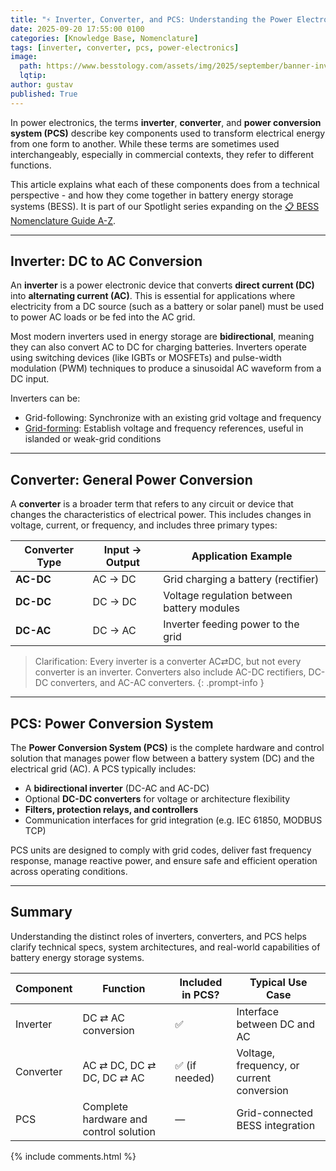 ```yaml
---
title: "⚡️ Inverter, Converter, and PCS: Understanding the Power Electronics in BESS"
date: 2025-09-20 17:55:00 0100
categories: [Knowledge Base, Nomenclature]
tags: [inverter, converter, pcs, power-electronics]
image:
  path: https://www.besstology.com/assets/img/2025/september/banner-inverter-converter-pcs.png
  lqtip:
author: gustav
published: True
---
```


In power electronics, the terms **inverter**, **converter**, and **power conversion system (PCS)** describe key components used to transform electrical energy from one form to another. While these terms are sometimes used interchangeably, especially in commercial contexts, they refer to different functions.

This article explains what each of these components does from a technical perspective - and how they come together in battery energy storage systems (BESS). It is part of our Spotlight series expanding on the [📋 BESS Nomenclature Guide A-Z](https://www.besstology.com/posts/knowledge-base-nomenclature/).

---

## Inverter: DC to AC Conversion

An **inverter** is a power electronic device that converts **direct current (DC)** into **alternating current (AC)**. This is essential for applications where electricity from a DC source (such as a battery or solar panel) must be used to power AC loads or be fed into the AC grid.

Most modern inverters used in energy storage are **bidirectional**, meaning they can also convert AC to DC for charging batteries. Inverters operate using switching devices (like IGBTs or MOSFETs) and pulse-width modulation (PWM) techniques to produce a sinusoidal AC waveform from a DC input.

Inverters can be:
- Grid-following: Synchronize with an existing grid voltage and frequency
- [Grid-forming](https://www.besstology.com/posts/knowledge-base-what-is-grid-forming-inverter/): Establish voltage and frequency references, useful in islanded or weak-grid conditions

---

## Converter: General Power Conversion

A **converter** is a broader term that refers to any circuit or device that changes the characteristics of electrical power. This includes changes in voltage, current, or frequency, and includes three primary types:

| Converter Type | Input → Output | Application Example                  |
|----------------|----------------|--------------------------------------|
| **AC-DC**      | AC → DC        | Grid charging a battery (rectifier)  |
| **DC-DC**      | DC → DC        | Voltage regulation between battery modules |
| **DC-AC**      | DC → AC        | Inverter feeding power to the grid   |

> Clarification: Every inverter is a converter AC⇄DC, but not every converter is an inverter. Converters also include AC-DC rectifiers, DC-DC converters, and AC-AC converters.
{: .prompt-info }
---

## PCS: Power Conversion System

The **Power Conversion System (PCS)** is the complete hardware and control solution that manages power flow between a battery system (DC) and the electrical grid (AC). A PCS typically includes:

- A **bidirectional inverter** (DC-AC and AC-DC)
- Optional **DC-DC converters** for voltage or architecture flexibility
- **Filters, protection relays, and controllers**
- Communication interfaces for grid integration (e.g. IEC 61850, MODBUS TCP)

PCS units are designed to comply with grid codes, deliver fast frequency response, manage reactive power, and ensure safe and efficient operation across operating conditions.

---

## Summary
Understanding the distinct roles of inverters, converters, and PCS helps clarify technical specs, system architectures, and real-world capabilities of battery energy storage systems.

| Component | Function                    | Included in PCS? | Typical Use Case                |
|----------|-----------------------------|------------------|----------------------------------|
| Inverter | DC ⇄ AC conversion          | ✅               | Interface between DC and AC      |
| Converter| AC ⇄ DC, DC ⇄ DC, DC ⇄ AC   | ✅ (if needed)    | Voltage, frequency, or current conversion |
| PCS      | Complete hardware and control solution | —                | Grid-connected BESS integration  |

{% include comments.html %}
